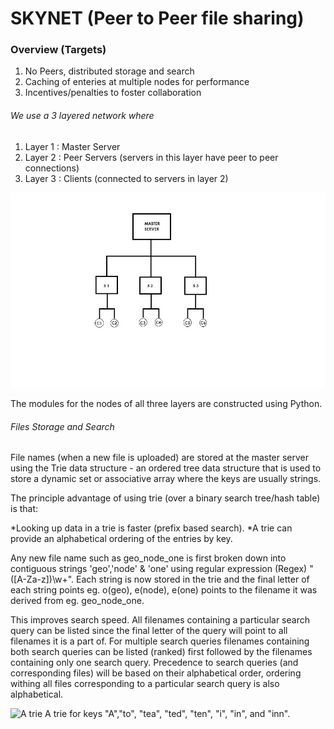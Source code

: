 # SKYNET (Peer to Peer file sharing)
### Overview (Targets)
1. No Peers, distributed storage and search
2. Caching of enteries at multiple nodes for performance
3. Incentives/penalties to foster collaboration 

###### We use a 3 layered network where

1. Layer 1 : Master Server
2. Layer 2 : Peer Servers (servers in this layer have peer to peer connections)
3. Layer 3 : Clients (connected to servers in layer 2)

![Network Structure](https://github.com/Pratyush380/skynet/blob/master/project_network.jpg)

The modules for the nodes of all three layers are constructed using Python. 

###### Files Storage and Search

File names (when a new file is uploaded) are stored at the master server using the Trie data structure - an ordered tree data structure that is used to store a dynamic set or associative array where the keys are usually strings. 

The principle advantage of using trie (over a binary search tree/hash table) is that:

*Looking up data in a trie is faster (prefix based search).
*A trie can provide an alphabetical ordering of the entries by key.

Any new file name such as geo_node_one is first broken down into contiguous strings 'geo','node' & 'one' using regular expression (Regex) "([A-Za-z])\w+". Each string is now stored in the trie and the final letter of each string points eg. o(geo), e(node), e(one) points to the filename it was derived from eg. geo_node_one. 

This improves search speed. All filenames containing a particular search query can be listed since the final letter of the query will point to all filenames it is a part of. For multiple search queries filenames containing both search queries can be listed (ranked) first followed by the filenames containing only one search query. Precedence to search queries (and corresponding files) will be based on their alphabetical order, ordering withing all files corresponding to a particular search query is also alphabetical.  

![A trie](https://upload.wikimedia.org/wikipedia/commons/thumb/b/be/Trie_example.svg/1200px-Trie_example.svg.png)
A trie for keys "A","to", "tea", "ted", "ten", "i", "in", and "inn".

